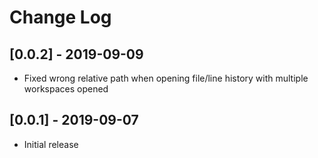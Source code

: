 # Change Log

## [0.0.2] - 2019-09-09

- Fixed wrong relative path when opening file/line history with multiple workspaces opened

## [0.0.1] - 2019-09-07

- Initial release
